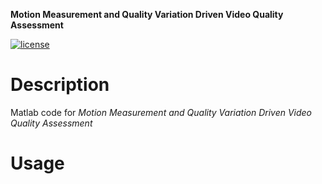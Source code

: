 **Motion Measurement and Quality Variation Driven Video Quality Assessment**

[![license](https://img.shields.io/github/license/Aca4peop/QVDVQA)](https://github.com/Aca4peop/QVDVQA/blob/main/LICENSE)
# Description
Matlab code for *Motion Measurement and Quality Variation Driven Video Quality Assessment*

# Usage

